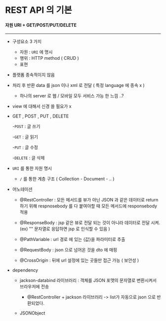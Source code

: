 # REST API 의 기본 

<h4> 자원 URI + GET/POST/PUT/DELETE </h4> 

----
- 구성요소  3 가지 

    - 자원 : `URI` 에 명시 
    - 행위 : HTTP method ( CRUD ) 
    - 표현

- 플랫폼 종속적이지 않음 

- 처리 후 반환 data 를 json 이나 xml 로 전달 ( 특정 language 에 종속 x ) 

    - 하나의 server 로 웹 / 모바일 모두 서비스 가능 한 느낌 ..? 

- view 에 대해서 신경 쓸 필요가 x 

- GET , POST ,  PUT ,  DELETE

    -`POST` : 글 쓰기
    
    -`GET` : 글 읽기 
    
    -`PUT` : 글 수정
    
    -`DELETE` : 글 삭제

- `URI` 를 통한 자원 명시 
   
   - `/` 를 통한 계층 구조 ( Collection - Document - .. ) 

- 어노테이션 

  - @RestController : 모든 메서드를 뷰가 아닌 JSON 과 같은 데이터로 return 하기 위해 respnosebody 를 다 붙여야할 때 모든 메서드에 responsebody 적용

  - @ResponseBody : jsp 같은 뷰로 전달 되는 것이 아니라 데이터로 전달 시켜. (ex) "" 문자열로 응답하면 jsp 로 인식할 수 있음 ) 

  - @PathVariable : url 경로 에 있는 {값}을 파라미터로 추출  

  - @RequestBody : json 으로 넘어온 것을 dto 에 매핑 

  - @CrossOrigin : 뒤에 url 설정에 있는 곳들만 접근 가능 ( 보안성 ) 

- dependency 
   
   - jackson-databind 라이브러리 : 객체를 JSON 포맷의 문자열로 변환시켜서 브라우저에 전송
        - @RestController + jackson 라이브러리 -> list가 자동으로 json 으로 반환되었다. 

   - JSONObject  

